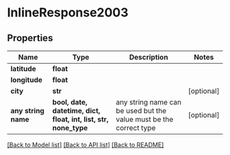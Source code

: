 # InlineResponse2003


## Properties
Name | Type | Description | Notes
------------ | ------------- | ------------- | -------------
**latitude** | **float** |  | 
**longitude** | **float** |  | 
**city** | **str** |  | [optional] 
**any string name** | **bool, date, datetime, dict, float, int, list, str, none_type** | any string name can be used but the value must be the correct type | [optional]

[[Back to Model list]](../README.md#documentation-for-models) [[Back to API list]](../README.md#documentation-for-api-endpoints) [[Back to README]](../README.md)


